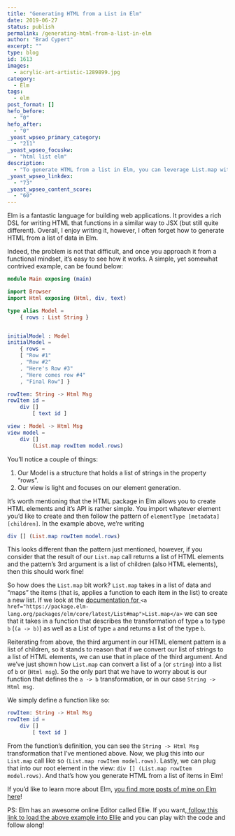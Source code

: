 ```yaml
---
title: "Generating HTML from a List in Elm"
date: 2019-06-27
status: publish
permalink: /generating-html-from-a-list-in-elm
author: "Brad Cypert"
excerpt: ""
type: blog
id: 1613
images:
  - acrylic-art-artistic-1289899.jpg
category:
  - Elm
tags:
  - elm
post_format: []
hefo_before:
  - "0"
hefo_after:
  - "0"
_yoast_wpseo_primary_category:
  - "211"
_yoast_wpseo_focuskw:
  - "html list elm"
description:
  - "To generate HTML from a list in Elm, you can leverage List.map with a mapping function to produce HTML elements."
_yoast_wpseo_linkdex:
  - "73"
_yoast_wpseo_content_score:
  - "60"
---
```


Elm is a fantastic language for building web applications. It provides a rich DSL for writing HTML that functions in a similar way to JSX (but still quite different). Overall, I enjoy writing it, however, I often forget how to generate HTML from a list of data in Elm.

Indeed, the problem is not that difficult, and once you approach it from a functional mindset, it’s easy to see how it works. A simple, yet somewhat contrived example, can be found below:

```elm
module Main exposing (main)

import Browser
import Html exposing (Html, div, text)

type alias Model =
    { rows : List String }


initialModel : Model
initialModel =
    { rows =
    [ "Row #1"
    , "Row #2"
    , "Here's Row #3"
    , "Here comes row #4"
    , "Final Row"] }

rowItem: String -> Html Msg
rowItem id =
    div []
        [ text id ]

view : Model -> Html Msg
view model =
    div []
        (List.map rowItem model.rows)
```

You’ll notice a couple of things:

1. Our Model is a structure that holds a list of strings in the property “rows”.
2. Our view is light and focuses on our element generation.

It’s worth mentioning that the HTML package in Elm allows you to create HTML elements and it’s API is rather simple. You import whatever element you’d like to create and then follow the pattern of `elementType [metadata] [children]`. In the example above, we’re writing

```elm
div [] (List.map rowItem model.rows)
```

This looks different than the pattern just mentioned, however, if you consider that the result of our `List.map` call returns a list of HTML elements and the pattern’s 3rd argument is a list of children (also HTML elements), then this should work fine!

So how does the `List.map` bit work? `List.map` takes in a list of data and “maps” the items (that is, applies a function to each item in the list) to create a new list. If we look at the [documentation for ](https://package.elm-lang.org/packages/elm/core/latest/List#map)`<a href="https://package.elm-lang.org/packages/elm/core/latest/List#map">List.map</a>` we can see that it takes in a function that describes the transformation of type `a` to type `b` (`(a -> b)`) as well as a List of type `a` and returns a list of the type `b`.

Reiterating from above, the third argument in our HTML element pattern is a list of children, so it stands to reason that if we convert our list of strings to a list of HTML elements, we can use that in place of the third argument. And we’ve just shown how `List.map` can convert a list of `a` (or `string`) into a list of `b` or (`Html msg`). So the only part that we have to worry about is our function that defines the `a -> b` transformation, or in our case `String -> Html msg`.

We simply define a function like so:

```elm
rowItem: String -> Html Msg
rowItem id =
    div []
        [ text id ]
```

From the function’s definition, you can see the `String -> Html Msg` transformation that I’ve mentioned above. Now, we plug this into our `List.map` call like so `(List.map rowItem model.rows)`. Lastly, we can plug that into our root element in the view: `div [] (List.map rowItem model.rows)`. And that’s how you generate HTML from a list of items in Elm!

If you’d like to learn more about Elm, [you find more posts of mine on Elm here](/tags/elm)!

PS: Elm has an awesome online Editor called Ellie. If you want,[ follow this link to load the above example into Ellie](https://ellie-app.com/5VWjfmpMfLGa1) and you can play with the code and follow along!
